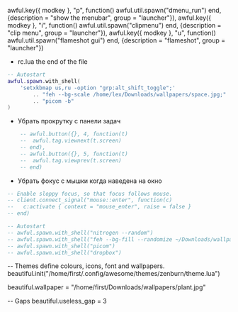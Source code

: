 awful.key({ modkey }, "p", function() awful.util.spawn("dmenu_run") end,
              {description = "show the menubar", group = "launcher"}),
awful.key({ modkey }, "i", function() awful.util.spawn("clipmenu") end,
            {description = "clip menu", group = "launcher"}),
awful.key({ modkey }, "u", function() awful.util.spawn("flameshot gui") end,
            {description = "flameshot", group = "launcher"})

- rc.lua the end of the file
```lua
-- Autostart
awful.spawn.with_shell(
	'setxkbmap us,ru -option "grp:alt_shift_toggle";'
		.. "feh --bg-scale /home/lex/Downloads/wallpapers/space.jpg;"
		.. "picom -b"
)
```

- Убрать прокрутку с панели задач
```lua
	-- awful.button({}, 4, function(t)
	-- 	awful.tag.viewnext(t.screen)
	-- end),
	-- awful.button({}, 5, function(t)
	-- 	awful.tag.viewprev(t.screen)
	-- end)
```
- Убрать фокус с мышки когда наведена на окно
```lua
-- Enable sloppy focus, so that focus follows mouse.
-- client.connect_signal("mouse::enter", function(c)
--   c:activate { context = "mouse_enter", raise = false }
-- end)
```

```lua
-- Autostart
-- awful.spawn.with_shell("nitrogen --random")
-- awful.spawn.with_shell("feh --bg-fill --randomize ~/Downloads/wallpapers/")
-- awful.spawn.with_shell("picom")
-- awful.spawn.with_shell("dropbox")
```

-- Themes define colours, icons, font and wallpapers.
beautiful.init("/home/first/.config/awesome/themes/zenburn/theme.lua")

beautiful.wallpaper = "/home/first/Downloads/wallpapers/plant.jpg"

-- Gaps
beautiful.useless_gap = 3
